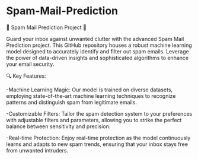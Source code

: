 # Spam-Mail-Prediction
🚫 Spam Mail Prediction Project 📧

Guard your inbox against unwanted clutter with the advanced Spam Mail Prediction project. This GitHub repository houses a robust machine learning model designed to accurately identify and filter out spam emails. Leverage the power of data-driven insights and sophisticated algorithms to enhance your email security.

🔍 Key Features:

-Machine Learning Magic: Our model is trained on diverse datasets, employing state-of-the-art machine learning techniques to recognize patterns and distinguish spam from legitimate emails.

-Customizable Filters: Tailor the spam detection system to your preferences with adjustable filters and parameters, allowing you to strike the perfect balance between sensitivity and precision.

-Real-time Protection: Enjoy real-time protection as the model continuously learns and adapts to new spam trends, ensuring that your inbox stays free from unwanted intruders.
